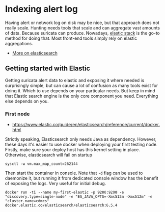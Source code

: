 # Indexing alert log

 Having alert or network log on disk may be nice, but that approach does not really scale. Hunting needs tools that scale and can aggregate vast amounts of data. Because suricata can produce. Nowadays, [elastic stack](https://www.elastic.co/products) is the go-to method for doing that. Most front-end tools simply rely on elastic aggregations.

 * [More on elasticsearch](/common/elastic/)

## Getting started with Elastic

Getting suricata alert data to elastic and exposing it where needed is surprisingly simple, but can cause a lot of confusion as many tools exist for doing it. Which to use depends on your particular needs. But keep in mind that Elastic search engine is the only core component you need. Everything else depends on you.

### First node

* https://www.elastic.co/guide/en/elasticsearch/reference/current/docker.html

Strictly speaking, Elasticsearch only needs Java as dependency. However, these days it's easier to use docker when deploying your first testing node. Firstly, make sure your deploy host has this kernel setting in place. Otherwise, elasticsearch will fail on startup

```
sysctl -w vm.max_map_count=262144
```

Then start the container in console. Note that `-d` flag can be used to daemonize it, but running it from dedicated console window has the benefit of exposing the logs. Very useful for initial debug.

```
docker run -ti --name my-first-elastic -p 9200:9200 -e "discovery.type=single-node" -e "ES_JAVA_OPTS=-Xms512m -Xmx512m" -e "cluster.name=cdmcs" docker.elastic.co/elasticsearch/elasticsearch:6.5.4
```
